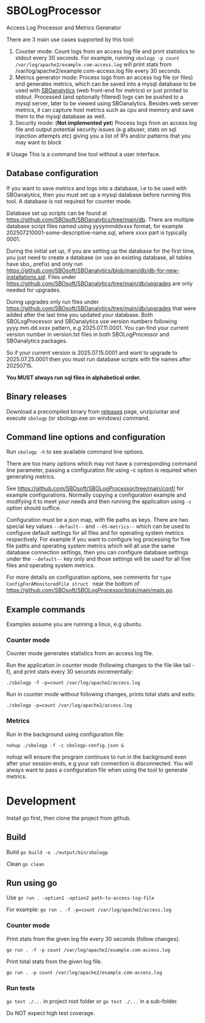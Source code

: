 # SBOLogProcessor
Access Log Processor and Metrics Generator

There are 3 main use cases supported by this tool:

 1. Counter mode: Count logs from an access log file and print statistics to stdout every 30 seconds.  For example, running `sbologp -p count /var/log/apache2/example.com-access.log` will print stats from /var/log/apache2/example.com-access.log file every 30 seconds.
 2. Metrics generator mode: Process logs from an access log file (or files) and generates metrics, which can be saved into a mysql database to be used with [SBOanalytics](https://github.com/SBOsoft/SBOanalytics) (web front-end for metrics) or just printed to stdout. 
 Processed (and optionally filtered) logs can be pushed to a mysql server, later to be viewed using SBOanalytics. Besides web server metrics, it can capture host metrics such as cpu and memory and save them to the mysql database as well.
 3. Security mode: (**Not implemented yet**) Process logs from an access log file and output potential security issues (e.g abuser, stats on sql injection attempts etc) giving you a list of IPs and/or patterns that you may want to block

# Usage
This is a command line tool without a user interface.

## Database configuration
If you want to save metrics and logs into a database, i.e to be used with SBOanalytics, then you must set up a mysql database
before running this tool.
A database is not required for counter mode.

Database set up scripts can be found at https://github.com/SBOsoft/SBOanalytics/tree/main/db. There are multiple database script files named 
using yyyymmddxxxx format, for example 202507210001-some-descriptive-name.sql, where xxxx part is typically 0001. 

During the initial set up, if you are setting up the database for the first time, you just need to create a database (or use an existing database, all tables have sbo_ prefix) and only run https://github.com/SBOsoft/SBOanalytics/blob/main/db/db-for-new-installations.sql. 
Files under https://github.com/SBOsoft/SBOanalytics/tree/main/db/upgrades are only needed for upgrades.

During upgrades only run files under https://github.com/SBOsoft/SBOanalytics/tree/main/db/upgrades that were added after the last time you updated your database. Both 
SBOLogProcessor and SBOanalytics use version numbers following yyyy.mm.dd.xxxx pattern, e.g 2025.07.11.0001. You can find your current version number in version.txt files in both SBOLogProcessor and SBOanalytics packages.

So if your current version is 2025.07.15.0001 and want to upgrade to 2025.07.25.0001 then you must run database scripts  with file names
after 20250715. 

**You MUST always run sql files in alphabetical order.**

## Binary releases
Download a precompiled binary from [releases](https://github.com/SBOsoft/SBOLogProcessor/releases) page, unzip/untar and execute `sbologp` (or sbologp.exe on windows) command.

## Command line options and configuration

Run `sbologp -h` to see available command line options.

There are too many options which may not have a corresponding command line parameter, passing a configuration file using -c option is required when generating metrics.

See https://github.com/SBOsoft/SBOLogProcessor/tree/main/conf/ for example configurations. Normally copying a configuration example  and modifying it to meet your needs and then running the application using `-c` option should suffice. 

Configuration must be a json map, with file paths as keys. There are two special key values `--default--` and `--OS-metrics--` which can be used to configure default settings for all files and for operating system metrics respectively. For example if you want to configure log processing for five file paths and operating system metrics which will all use the same database connection settings, then you can configure database settings under the `--default--` key only and those settings will be used for all five files and operating system metrics.

For more details on configuration options, see comments for `type ConfigForAMonitoredFile struct ` near the bottom of 
https://github.com/SBOsoft/SBOLogProcessor/blob/main/main.go.

## Example commands
Examples assume you are running a linux, e.g ubuntu.

### Counter mode
Counter mode generates statistics from an access log file. 

Run the application in counter mode (following changes to the file like tail -f), and print stats every 30 seconds incrementally:

```./sbologp -f -p=count /var/log/apache2/access.log```

Run in counter mode without following changes, prints total stats and exits:

```./sbologp -p=count /var/log/apache2/access.log```


### Metrics 

Run in the background using configuration file:

```nohup ./sbologp -f -c sbologp-config.json &```

nohup will ensure the program continues to run in the background even after your session ends, e.g your ssh connection is disconnected.
You will always want to pass a configuration file when using the tool to generate metrics.

# Development

Install go first, then clone the project from github.

## Build

Build
```go build -o ./output/bin/sbologp```

Clean
```go clean```

## Run using go
Use `go run . -option1 -option2 path-to-access-log-file`  

For example: 
```go run . -f -p=count /var/log/apache2/access.log```


### Counter mode

Print stats from the given log file every 30 seconds (follow changes).

```go run . -f -p count /var/log/apache2/example.com-access.log```

Print total stats from the given log file.

```go run . -p count /var/log/apache2/example.com-access.log```

### Run tests

`go test ./...` in project root folder or `go test ./...` in a sub-folder.

Do NOT expect high test coverage.